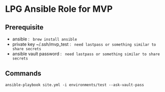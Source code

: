 # LPG Ansible Role for MVP

## Prerequisite

 * ansible : ` brew install ansible`
 * private key ~/.ssh/mvp_test : ` need lastpass or something similar to share secrets`  
 * ansible vault password : ` need lastpass or something similar to share secrets`

## Commands

```
ansible-playbook site.yml -i environments/test --ask-vault-pass
```

